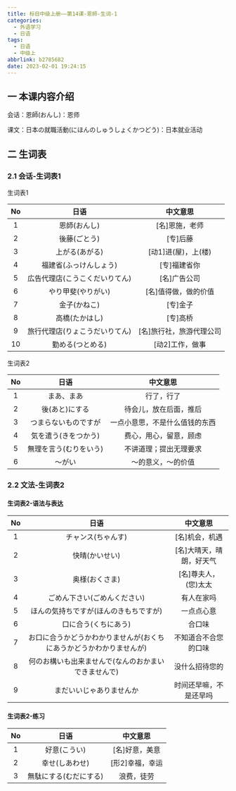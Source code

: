 ```yaml
---
title: 标日中级上册——第14课-恩師-生词-1
categories:
  - 外语学习
  - 日语
tags:
  - 日语
  - 中级上
abbrlink: b2785682
date: 2023-02-01 19:24:15
---
```

## 一 本课内容介绍

会话：恩師(おんし)：恩师

课文：日本の就職活動(にほんのしゅうしょくかつどう)：日本就业活动

<!--more-->

## 二 生词表

### 2.1 会话-生词表1

生词表1

|  No  |              日语              |         中文意思         |
| :--: | :----------------------------: | :----------------------: |
|  1   |          恩師(おんし)          |      [名]恩施，老师      |
|  2   |          後藤(ごとう)          |         [专]后藤         |
|  3   |         上がる(あがる)         |   [动1]进(屋)，上(楼)    |
|  4   |     福建省(ふっけんしょう)     |       [专]福建省你       |
|  5   | 広告代理店(こうこくだいりてん) |       [名]广告公司       |
|  6   |       やり甲斐(やりがい)       |   [名]值得做，做的价值   |
|  7   |          金子(かねこ)          |         [专]金子         |
|  8   |         高橋(たかはし)         |         [专]高桥         |
|  9   | 旅行代理店(りょこうだいりてん) | [名]旅行社，旅游代理公司 |
|  10  |        勤める(つとめる)        |     [动2]工作，做事      |

生词表2

|  No  |          日语          |            中文意思            |
| :--: | :--------------------: | :----------------------------: |
|  1   |       まあ、まあ       |           行了，行了           |
|  2   |     後(あと)にする     |     待会儿，放在后面，推后     |
|  3   |  つまらないものですが  | 一点小意思，不是什么值钱的东西 |
|  4   |  気を遣う(きをつかう)  |     费心，用心，留意，顾虑     |
|  5   | 無理を言う(むりをいう) |     不讲道理；提出无理要求     |
|  6   |         〜がい         |       ～的意义，～的价值       |

### 2.2 文法-生词表2

#### 生词表2-语法与表达

|  No  |                             日语                             |         中文意思         |
| :--: | :----------------------------------------------------------: | :----------------------: |
|  1   |                      チャンス(ちゃんす)                      |      [名]机会，机遇      |
|  2   |                        快晴(かいせい)                        | [名]大晴天，晴朗，好天气 |
|  3   |                        奥様(おくさま)                        |   [名]尊夫人，(您)太太   |
|  4   |                 ごめん下さい(ごめんください)                 |        有人在家吗        |
|  5   |            ほんの気持ちですが(ほんのきもちですが)            |        一点点心意        |
|  6   |                     口に合う(くちにあう)                     |          合口味          |
|  7   | お口に合うかどうかわかりませんが(おくちにあうかどうかわかりませんが) |   不知道合不合您的口味   |
|  8   |     何のお構いも出来ませんで(なんのおかまいできませんで)     |      没什么招待您的      |
|  9   |                   まだいいじゃありませんか                   |  时间还早嘛，不是还早吗  |

#### 生词表2-练习

|  No  |          日语          |    中文意思     |
| :--: | :--------------------: | :-------------: |
|  1   |      好意(こうい)      | [名]好意，美意  |
|  2   |     幸せ(しあわせ)     | [形2]幸福，幸运 |
|  3   | 無駄にする(むだにする) |   浪费，徒劳    |

